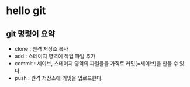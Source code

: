 # hello git

## git 명령어 요약

- clone : 원격 저장소 복사
- add : 스테이지 영역에 작업 파일 추가
- commit : 세이브, 스테이지 영역의 파일들을 가직로 커밋(=세이브)을 만들 수 있다.
- push : 원격 저장소에 커밋을 업로드한다. 